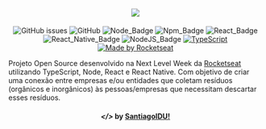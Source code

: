 <h1 align=center>
<img src="https://user-images.githubusercontent.com/38081852/83580830-6f63e200-a513-11ea-9a27-0a109ec1e4d0.png" />
</h1>

<div align="center">

![GitHub issues][github_issues_badge] ![GitHub][repository_license_badge] ![Node_Badge][node_version_badge] ![Npm_Badge][npm_version_badge] ![React_Badge][web_react_badge] ![React_Native_Badge][mobile_react-native_badge] ![NodeJS_Badge][server_nodejs_badge] [![TypeScript](https://badges.frapsoft.com/typescript/code/typescript.png?v=101)](https://github.com/ellerbrock/typescript-badges/)
  <a href="https://rocketseat.com.br">
    <img alt="Made by Rocketseat" src="https://img.shields.io/badge/made%20by-Rocketseat-%237519C1">
  </a>

</div>

Projeto Open Source desenvolvido na Next Level Week da [Rocketseat][rocketseat_site] utilizando TypeScript, Node, React e React Native. Com objetivo de criar uma conexão entre empresas e/ou entidades que coletam resíduos (orgânicos e inorgânicos) às pessoas/empresas que necessitam descartar esses resíduos.


<!-- Links References -->

<!-- Prototype -->
<!-- https://www.figma.com/file/9TlOcj6l7D05fZhU12xWT3/Ecoleta-(Booster)?node-id=4%3A422 -->


[rocketseat_site]: https://rocketseat.com.br/

[diego_github]: https://github.com/diego3g

<!-- Badges References -->

[github_issues_badge]: https://img.shields.io/github/issues/x0n4d0/ecoleta?color=green

[repository_license_badge]: https://img.shields.io/github/license/x0n4d0/ecoleta

[node_version_badge]: https://img.shields.io/badge/node-12.17.0-green

[npm_version_badge]: https://img.shields.io/badge/npm-6.14.4-red

[web_react_badge]: https://img.shields.io/badge/web-react-blue

[mobile_react-native_badge]: https://img.shields.io/badge/mobile-react%20native-blueviolet

[server_nodejs_badge]: https://img.shields.io/badge/server-nodejs-important

<h4 align="center"> <em>&lt;/&gt;</em> by <a href="https://github.com/santiagoidu" target="_blank">SantiagoIDU!</a>
</h4>